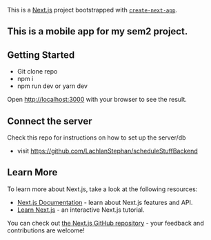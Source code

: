 This is a [Next.js](https://nextjs.org/) project bootstrapped with [`create-next-app`](https://github.com/vercel/next.js/tree/canary/packages/create-next-app).

## This is a mobile app for my sem2 project.

## Getting Started

- Git clone repo
- npm i
- npm run dev or yarn dev

Open [http://localhost:3000](http://localhost:3000) with your browser to see the result.

## Connect the server

Check this repo for instructions on how to set up the server/db

- visit https://github.com/LachlanStephan/scheduleStuffBackend

## Learn More

To learn more about Next.js, take a look at the following resources:

- [Next.js Documentation](https://nextjs.org/docs) - learn about Next.js features and API.
- [Learn Next.js](https://nextjs.org/learn) - an interactive Next.js tutorial.

You can check out [the Next.js GitHub repository](https://github.com/vercel/next.js/) - your feedback and contributions are welcome!

